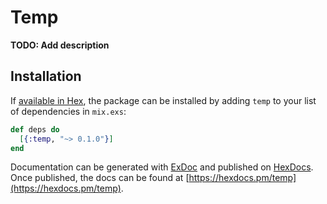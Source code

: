 # Temp

**TODO: Add description**

## Installation

If [available in Hex](https://hex.pm/docs/publish), the package can be installed
by adding `temp` to your list of dependencies in `mix.exs`:

```elixir
def deps do
  [{:temp, "~> 0.1.0"}]
end
```

Documentation can be generated with [ExDoc](https://github.com/elixir-lang/ex_doc)
and published on [HexDocs](https://hexdocs.pm). Once published, the docs can
be found at [https://hexdocs.pm/temp](https://hexdocs.pm/temp).

